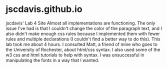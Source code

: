 # jscdavis.github.io
jscdavis' Lab 4 Site
Almost all implementations are functioning. The only issue I've had is that I couldn't change the color of the paragraph text, and I also didn't make enough css rules because I implemented them with fewer rules and multiple declarations (I couldn't find a better way to do this). This lab took me about 4 hours. I consulted Matt, a friend of mine who goes to the University of Rochester, about html/css syntax. I also used some of the w3 css and html tutorials to help with syntax. I was unsuccessful in manipulating the fonts in a way that I wanted.